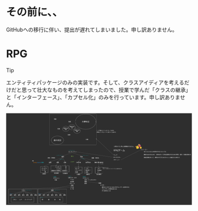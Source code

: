 # その前に、、
GitHubへの移行に伴い、提出が遅れてしまいました。申し訳ありません。

# RPG
> [!Tip]
> エンティティパッケージのみの実装です。そして、クラスアイディアを考えるだけだと思って壮大なものを考えてしまったので、授業で学んだ「クラスの継承」と「インターフェース」、「カプセル化」のみを行っています。申し訳ありません。

<img src="./materials/Ideas.jpg" width=700 />
